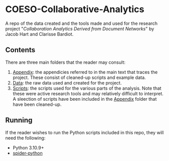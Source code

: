 # COESO-Collaborative-Analytics

A repo of the data created and the tools made and used for the research project "_Collaboration Analytics Derived from Document Networks_" by Jacob Hart and Clarisse Bardiot.

## Contents

There are three main folders that the reader may consult:

1. [Appendix](/Appendix/): the appendicies referred to in the main text that traces the project. These consist of cleaned-up scripts and example data.
2. [Data](/Data/): the raw data used and created for the project.
3. [Scripts](/Scripts/): the scripts used for the various parts of the analysis. Note that these were active research tools and may relatively difficult to interpret. A sleection of scripts have been included in the [Appendix](/Appendix/) folder that have been cleaned-up.

## Running

If the reader wishes to run the Python scripts included in this repo, they will need the following:

- Python 3.10.9+
- [spider-python](https://github.com/jdchart/spider-python)